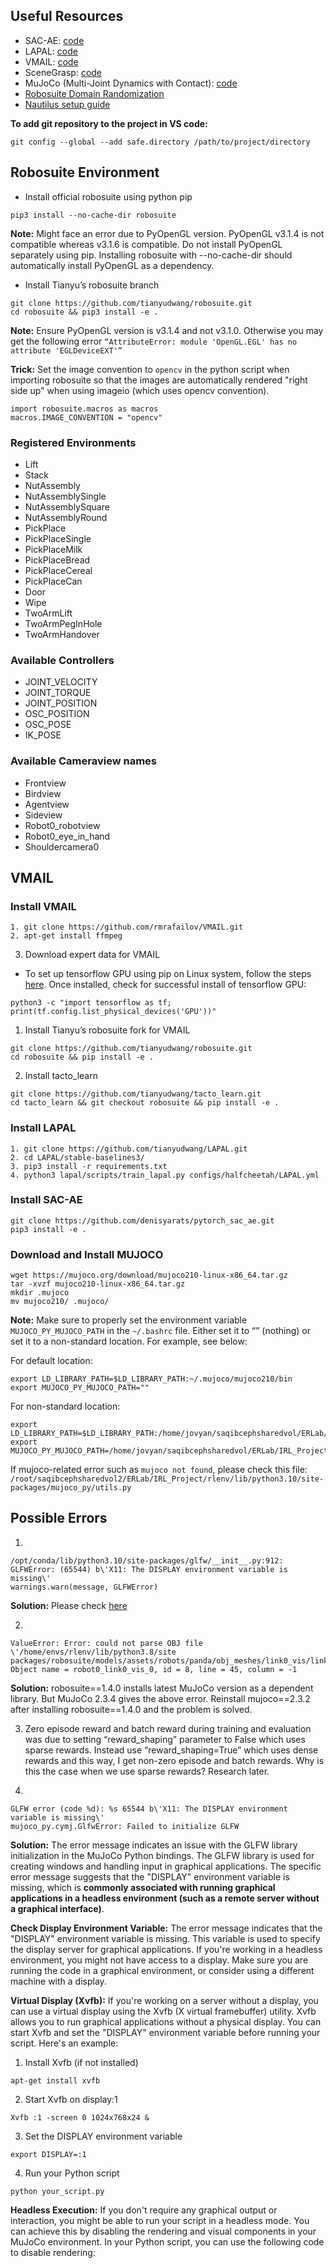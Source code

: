 ## Useful Resources
- SAC-AE: [code](https://github.com/denisyarats/pytorch_sac_ae)
- LAPAL: [code](https://github.com/tianyudwang/LAPAL)
- VMAIL: [code](https://github.com/rmrafailov/VMAIL)
- SceneGrasp: [code](https://github.com/SamsungLabs/SceneGrasp)
- MuJoCo (Multi-Joint Dynamics with Contact): [code](https://github.com/openai/mujoco-py)
- [Robosuite Domain Randomization](https://robosuite.ai/docs/source/robosuite.wrappers.html)
- [Nautilus setup guide](https://docs.nationalresearchplatform.org/userdocs/start/policies/)


**To add git repository to the project in VS code:**
```
git config --global --add safe.directory /path/to/project/directory
```


## Robosuite Environment

- Install official robosuite using python pip
```
pip3 install --no-cache-dir robosuite
```

**Note:** 
Might face an error due to PyOpenGL version. PyOpenGL v3.1.4 is not compatible whereas v3.1.6 is compatible. Do not install PyOpenGL separately using pip. Installing robosuite with --no-cache-dir should automatically install PyOpenGL as a dependency.

- Install Tianyu’s robosuite branch
```
git clone https://github.com/tianyudwang/robosuite.git
cd robosuite && pip3 install -e .
```

**Note:** Ensure PyOpenGL version is v3.1.4 and not v3.1.0. Otherwise you may get the following error `“AttributeError: module 'OpenGL.EGL' has no attribute 'EGLDeviceEXT'”`

**Trick:** Set the image convention to `opencv` in the python script when importing robosuite so that the images are automatically rendered "right side up" when using imageio (which uses opencv convention). 
```
import robosuite.macros as macros
macros.IMAGE_CONVENTION = "opencv"
```

### Registered Environments
- Lift
- Stack
- NutAssembly
- NutAssemblySingle
- NutAssemblySquare
- NutAssemblyRound
- PickPlace
- PickPlaceSingle
- PickPlaceMilk
- PickPlaceBread
- PickPlaceCereal
- PickPlaceCan
- Door
- Wipe
- TwoArmLift
- TwoArmPegInHole
- TwoArmHandover


### Available Controllers
- JOINT_VELOCITY
- JOINT_TORQUE
- JOINT_POSITION
- OSC_POSITION
- OSC_POSE
- IK_POSE

### Available Cameraview names
- Frontview
- Birdview
- Agentview
- Sideview
- Robot0_robotview
- Robot0_eye_in_hand
- Shouldercamera0


## VMAIL

### Install VMAIL
```
1. git clone https://github.com/rmrafailov/VMAIL.git
2. apt-get install ffmpeg
```

3. Download expert data for VMAIL

- To set up tensorflow GPU using pip on Linux system, follow the steps [here](https://www.tensorflow.org/install/pip#linux). Once installed, check for successful install of tensorflow GPU: 
```
python3 -c "import tensorflow as tf; print(tf.config.list_physical_devices('GPU'))"
```

1. Install Tianyu’s robosuite fork for VMAIL

```
git clone https://github.com/tianyudwang/robosuite.git
cd robosuite && pip install -e .
```

2. Install tacto_learn

```
git clone https://github.com/tianyudwang/tacto_learn.git
cd tacto_learn && git checkout robosuite && pip install -e .
```


### Install LAPAL
```
1. git clone https://github.com/tianyudwang/LAPAL.git
2. cd LAPAL/stable-baselines3/
3. pip3 install -r requirements.txt
4. python3 lapal/scripts/train_lapal.py configs/halfcheetah/LAPAL.yml
```


### Install SAC-AE
```
git clone https://github.com/denisyarats/pytorch_sac_ae.git
pip3 install -e .
```

### Download and Install MUJOCO
```
wget https://mujoco.org/download/mujoco210-linux-x86_64.tar.gz
tar -xvzf mujoco210-linux-x86_64.tar.gz
mkdir .mujoco
mv mujoco210/ .mujoco/
```

**Note:** Make sure to properly set the environment variable `MUJOCO_PY_MUJOCO_PATH` in the `~/.bashrc` file. Either set it to “” (nothing) or set it to a non-standard location. For example, see below:

For default location: 
```
export LD_LIBRARY_PATH=$LD_LIBRARY_PATH:~/.mujoco/mujoco210/bin
export MUJOCO_PY_MUJOCO_PATH=""
```
For non-standard location:
```
export LD_LIBRARY_PATH=$LD_LIBRARY_PATH:/home/jovyan/saqibcephsharedvol/ERLab/IRL_Project/.mujoco/mujoco210/bin/
export MUJOCO_PY_MUJOCO_PATH=/home/jovyan/saqibcephsharedvol/ERLab/IRL_Project/.mujoco/mujoco210/
```

If mujoco-related error such as `mujoco not found`, please check this file: `/root/saqibcephsharedvol2/ERLab/IRL_Project/rlenv/lib/python3.10/site-packages/mujoco_py/utils.py`


## Possible Errors

1. 
```
/opt/conda/lib/python3.10/site-packages/glfw/__init__.py:912: GLFWError: (65544) b\'X11: The DISPLAY environment variable is missing\'
warnings.warn(message, GLFWError)
```

**Solution:** Please check [here](https://github.com/denisyarats/dmc2gym/issues/4)


2. 
```
ValueError: Error: could not parse OBJ file \'/home/envs/rlenv/lib/python3.8/site packages/robosuite/models/assets/robots/panda/obj_meshes/link0_vis/link0_vis_0.obj\'. Object name = robot0_link0_vis_0, id = 8, line = 45, column = -1
```

**Solution:** robosuite==1.4.0 installs latest MuJoCo version as a dependent library. But MuJoCo 2.3.4 gives the above error. Reinstall mujoco==2.3.2 after installing robosuite==1.4.0 and the problem is solved. 

3. Zero episode reward and batch reward during training and evaluation was due to setting “reward_shaping” parameter to False which uses sparse rewards. Instead use “reward_shaping=True” which uses dense rewards and this way, I get non-zero episode and batch rewards. Why is this the case when we use sparse rewards? Research later. 


4.
```
GLFW error (code %d): %s 65544 b\'X11: The DISPLAY environment variable is missing\' 
mujoco_py.cymj.GlfwError: Failed to initialize GLFW
```

**Solution:**
The error message indicates an issue with the GLFW library initialization in the MuJoCo Python bindings. The GLFW library is used for creating windows and handling input in graphical applications. The specific error message suggests that the "DISPLAY" environment variable is missing, which is **commonly associated with running graphical applications in a headless environment (such as a remote server without a graphical interface)**.

**Check Display Environment Variable:** The error message indicates that the "DISPLAY" environment variable is missing. This variable is used to specify the display server for graphical applications. If you're working in a headless environment, you might not have access to a display. Make sure you are running the code in a graphical environment, or consider using a different machine with a display.

**Virtual Display (Xvfb):** If you're working on a server without a display, you can use a virtual display using the Xvfb (X virtual framebuffer) utility. Xvfb allows you to run graphical applications without a physical display. You can start Xvfb and set the "DISPLAY" environment variable before running your script. Here's an example:

1. Install Xvfb (if not installed)
```
apt-get install xvfb
```
2. Start Xvfb on display:1
```
Xvfb :1 -screen 0 1024x768x24 &
```
3. Set the DISPLAY environment variable
```
export DISPLAY=:1
```
4. Run your Python script
```
python your_script.py
```

**Headless Execution:** If you don't require any graphical output or interaction, you might be able to run your script in a headless mode. You can achieve this by disabling the rendering and visual components in your MuJoCo environment. In your Python script, you can use the following code to disable rendering:

